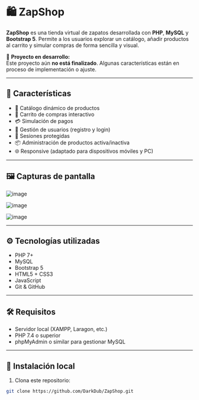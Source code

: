 # 🛍️ ZapShop

**ZapShop** es una tienda virtual de zapatos desarrollada con **PHP**, **MySQL** y **Bootstrap 5**. Permite a los usuarios explorar un catálogo, añadir productos al carrito y simular compras de forma sencilla y visual.


🚧 **Proyecto en desarrollo:**  
Este proyecto aún **no está finalizado**. Algunas características están en proceso de implementación o ajuste.

---

## 🚀 Características

- 🧾 Catálogo dinámico de productos
- 🛒 Carrito de compras interactivo
- 💳 Simulación de pagos
- 👤 Gestión de usuarios (registro y login)
- 🔐 Sesiones protegidas
- 📦 Administración de productos activa/inactiva
- 🌐 Responsive (adaptado para dispositivos móviles y PC)

---

## 🖼️ Capturas de pantalla
![image](https://github.com/user-attachments/assets/fa05e2a8-288d-425c-849f-e320c21ca3a8)

![image](https://github.com/user-attachments/assets/2dc3ae31-3101-4ad7-bccc-82c5baeb723a)

![image](https://github.com/user-attachments/assets/9d8f0d1a-4213-4e79-8c9b-c4117bb3156d)

---

## ⚙️ Tecnologías utilizadas

- PHP 7+
- MySQL
- Bootstrap 5
- HTML5 + CSS3
- JavaScript
- Git & GitHub

---

## 🛠️ Requisitos

- Servidor local (XAMPP, Laragon, etc.)
- PHP 7.4 o superior
- phpMyAdmin o similar para gestionar MySQL

---

## 🔧 Instalación local

1. Clona este repositorio:

```bash
git clone https://github.com/DarkDub/ZapShop.git
